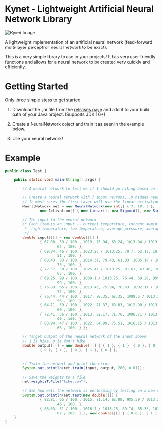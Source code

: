 # Kynet - Lightweight Artificial Neural Network Library

![Kynet Image](http://kylecorry31.github.io/kynet.png)

A lightweight implementation of an artificial neural network (feed-forward multi-layer perceptron neural network to be exact).

This is a very simple library to use in your projects! It has very user friendly functions and allows for a neural network to be created very quickly and efficiently.

Getting Started
===============

Only three simple steps to get started!

1. Download the .jar file from the [releases page](https://github.com/kylecorry31/Kynet/releases) and add it to your build path of your Java project. (Supports JDK 1.6+)

2. Create a NeuralNetwork object and train it as seen in the example below.

3. Use your neural network!

Example
=======

```java
public class Test {

	public static void main(String[] args) {
	
	  	// A neural network to tell me if I should go hiking based on the weather.

		// Create a neural network with 7 input neurons, 10 hidden neurons and 1 output neurons (Sigmoid)
		// In most cases the first layer will use the linear activation function.
		NeuralNetwork net = new NeuralNetwork(new int[] { 7, 10, 1 },
				new Activation[] { new Linear(), new Sigmoid(), new Sigmoid() });

		// The input to the neural network
		/* Each item is an input -- current temperature, current humidity, current pressure, 
		 *	high temperature, low temperature, average pressure, average humidity
		 */
		double input[][] = new double[][] {
				{ 67.08, 59 / 100., 1019, 75.94, 60.24, 1013.94 / 1013.25,
						62 / 100. },
				{ 69.84, 46 / 100., 1023.26 / 1013.25, 79.7, 62.11, 1012.57,
						51 / 100. },
				{ 68.43, 83 / 100., 1014.31, 79.43, 61.03, 1005.16 / 1013.25,
						73 / 100. },
				{ 72.57, 50 / 100., 1025.41 / 1013.25, 81.61, 62.46, 1014.79,
						65 / 100. },
				{ 69.25, 99 / 100., 1009.1 / 1013.25, 76.44, 69.26, 999.05,
						99 / 100. },
				{ 76.89, 65 / 100., 1013.45, 75.94, 70.63, 1002.19 / 1013.25,
						72 / 100. },
				{ 76.44, 44 / 100., 1017, 78.35, 62.35, 1009.5 / 1013.25,
						56 / 100. },
				{ 64.71, 59 / 100., 1022, 71.37, 60.03, 1012.98 / 1013.25,
						60 / 100. },
				{ 72.41, 56 / 100., 1013, 82.17, 71.76, 1006.71 / 1013.25,
						60 / 100. },
				{ 80.94, 47 / 100., 1022, 84.99, 73.51, 1016.15 / 1013.25,
						66 / 100. } };

		// Target output of the neural network of the input above
		// 1 is hike, 0 is don't hike
		double output[][] = new double[][] { { 1 }, { 1 }, { 0 }, { 0 }, { 0 },
				{ 0 }, { 1 }, { 0 }, { 1 }, { 0 } };
				
				
		// Train the network and print the error
		System.out.println(net.train(input, output, 200, 0.01));
		
		// Save the weights to a file
		net.weightsToFile("hike.csv");
		
		// See how well the network is performing by testing on a new set of data.
		System.out.println(net.test(new double[][] {
				{ 82.81, 65 / 100., 1015, 81.14, 62.08, 985.59 / 1013.25,
						46 / 100. },
				{ 86.63, 51 / 100., 1016.7 / 1013.25, 89.74, 85.32, 1022.23,
						82 / 100. } }, new double[][] { { 0.0 }, { 1 } }));
	}
}

```


